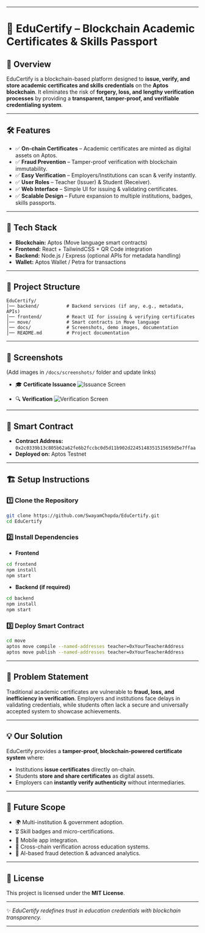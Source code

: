 

---

# 🌱 EduCertify – Blockchain Academic Certificates & Skills Passport

## 📌 Overview

EduCertify is a blockchain-based platform designed to **issue, verify, and store academic certificates and skills credentials** on the **Aptos blockchain**. It eliminates the risk of **forgery, loss, and lengthy verification processes** by providing a **transparent, tamper-proof, and verifiable credentialing system**.

---

## 🛠️ Features

* ✅ **On-chain Certificates** – Academic certificates are minted as digital assets on Aptos.
* ✅ **Fraud Prevention** – Tamper-proof verification with blockchain immutability.
* ✅ **Easy Verification** – Employers/Institutions can scan & verify instantly.
* ✅ **User Roles** – Teacher (Issuer) & Student (Receiver).
* ✅ **Web Interface** – Simple UI for issuing & validating certificates.
* ✅ **Scalable Design** – Future expansion to multiple institutions, badges, skills passports.

---

## 🚀 Tech Stack

* **Blockchain:** Aptos (Move language smart contracts)
* **Frontend:** React + TailwindCSS + QR Code integration
* **Backend:** Node.js / Express (optional APIs for metadata handling)
* **Wallet:** Aptos Wallet / Petra for transactions

---

## 📂 Project Structure

```
EduCertify/
│── backend/          # Backend services (if any, e.g., metadata, APIs)
│── frontend/         # React UI for issuing & verifying certificates
│── move/             # Smart contracts in Move language
│── docs/             # Screenshots, demo images, documentation
│── README.md         # Project documentation
```

---

## 📸 Screenshots

(Add images in `/docs/screenshots/` folder and update links)

* 🎓 **Certificate Issuance**
  ![Issuance Screen](docs/screenshots/issue-cert.png)

* 🔍 **Verification**
  ![Verification Screen](docs/screenshots/verify-cert.png)

---

## 📜 Smart Contract

* **Contract Address:** `0x2c0339b13c805b62a62fe6b2fccbc0d5d11b902d2245148351515659d5e7ffaa`
* **Deployed on:** Aptos Testnet

---

## 🏗️ Setup Instructions

### 1️⃣ Clone the Repository

```bash
git clone https://github.com/SwayamChopda/EduCertify.git
cd EduCertify
```

### 2️⃣ Install Dependencies

* **Frontend**

```bash
cd frontend
npm install
npm start
```

* **Backend (if required)**

```bash
cd backend
npm install
npm start
```

### 3️⃣ Deploy Smart Contract

```bash
cd move
aptos move compile --named-addresses teacher=0xYourTeacherAddress
aptos move publish --named-addresses teacher=0xYourTeacherAddress
```

---

## 🎯 Problem Statement

Traditional academic certificates are vulnerable to **fraud, loss, and inefficiency in verification**. Employers and institutions face delays in validating credentials, while students often lack a secure and universally accepted system to showcase achievements.

---

## 💡 Our Solution

EduCertify provides a **tamper-proof, blockchain-powered certificate system** where:

* Institutions **issue certificates** directly on-chain.
* Students **store and share certificates** as digital assets.
* Employers can **instantly verify authenticity** without intermediaries.

---

## 🔮 Future Scope

* 🌍 Multi-institution & government adoption.
* 🎖️ Skill badges and micro-certifications.
* 📱 Mobile app integration.
* 🔗 Cross-chain verification across education systems.
* 🤖 AI-based fraud detection & advanced analytics.

---

## 📜 License

This project is licensed under the **MIT License**.

---

✨ *EduCertify redefines trust in education credentials with blockchain transparency.*

---


